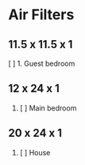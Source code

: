 # Air Filters

## 11.5 x 11.5 x 1

[ ] 1. Guest bedroom

## 12 x 24 x 1

1. [ ] Main bedroom

## 20 x 24 x 1

1. [ ] House
